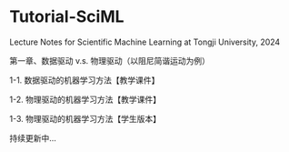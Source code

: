 # Tutorial-SciML
Lecture Notes for Scientific Machine Learning at Tongji University, 2024

第一章、数据驱动 v.s. 物理驱动（以阻尼简谐运动为例）

1-1. 数据驱动的机器学习方法【教学课件】

1-2. 物理驱动的机器学习方法【教学课件】

1-3. 物理驱动的机器学习方法【学生版本】

持续更新中...
